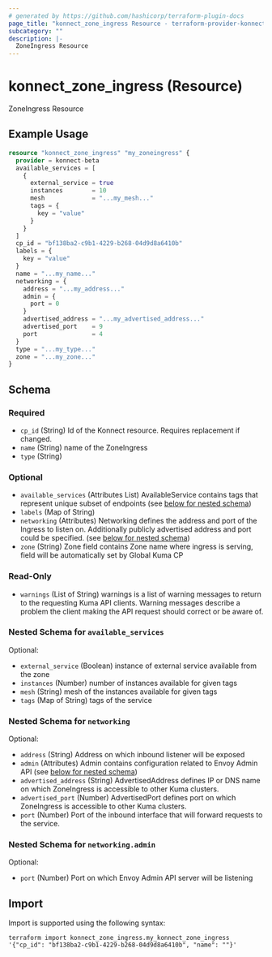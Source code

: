 ```yaml
---
# generated by https://github.com/hashicorp/terraform-plugin-docs
page_title: "konnect_zone_ingress Resource - terraform-provider-konnect-beta"
subcategory: ""
description: |-
  ZoneIngress Resource
---
```


# konnect_zone_ingress (Resource)

ZoneIngress Resource

## Example Usage

```terraform
resource "konnect_zone_ingress" "my_zoneingress" {
  provider = konnect-beta
  available_services = [
    {
      external_service = true
      instances        = 10
      mesh             = "...my_mesh..."
      tags = {
        key = "value"
      }
    }
  ]
  cp_id = "bf138ba2-c9b1-4229-b268-04d9d8a6410b"
  labels = {
    key = "value"
  }
  name = "...my_name..."
  networking = {
    address = "...my_address..."
    admin = {
      port = 0
    }
    advertised_address = "...my_advertised_address..."
    advertised_port    = 9
    port               = 4
  }
  type = "...my_type..."
  zone = "...my_zone..."
}
```

<!-- schema generated by tfplugindocs -->
## Schema

### Required

- `cp_id` (String) Id of the Konnect resource. Requires replacement if changed.
- `name` (String) name of the ZoneIngress
- `type` (String)

### Optional

- `available_services` (Attributes List) AvailableService contains tags that represent unique subset of
endpoints (see [below for nested schema](#nestedatt--available_services))
- `labels` (Map of String)
- `networking` (Attributes) Networking defines the address and port of the Ingress to listen on.
Additionally publicly advertised address and port could be specified. (see [below for nested schema](#nestedatt--networking))
- `zone` (String) Zone field contains Zone name where ingress is serving, field will be
automatically set by Global Kuma CP

### Read-Only

- `warnings` (List of String) warnings is a list of warning messages to return to the requesting Kuma API clients.
Warning messages describe a problem the client making the API request should correct or be aware of.

<a id="nestedatt--available_services"></a>
### Nested Schema for `available_services`

Optional:

- `external_service` (Boolean) instance of external service available from the zone
- `instances` (Number) number of instances available for given tags
- `mesh` (String) mesh of the instances available for given tags
- `tags` (Map of String) tags of the service


<a id="nestedatt--networking"></a>
### Nested Schema for `networking`

Optional:

- `address` (String) Address on which inbound listener will be exposed
- `admin` (Attributes) Admin contains configuration related to Envoy Admin API (see [below for nested schema](#nestedatt--networking--admin))
- `advertised_address` (String) AdvertisedAddress defines IP or DNS name on which ZoneIngress is
accessible to other Kuma clusters.
- `advertised_port` (Number) AdvertisedPort defines port on which ZoneIngress is accessible to other
Kuma clusters.
- `port` (Number) Port of the inbound interface that will forward requests to the service.

<a id="nestedatt--networking--admin"></a>
### Nested Schema for `networking.admin`

Optional:

- `port` (Number) Port on which Envoy Admin API server will be listening

## Import

Import is supported using the following syntax:

```shell
terraform import konnect_zone_ingress.my_konnect_zone_ingress '{"cp_id": "bf138ba2-c9b1-4229-b268-04d9d8a6410b", "name": ""}'
```
